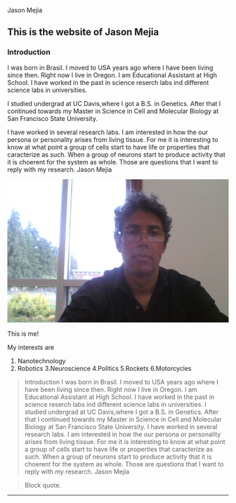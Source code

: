 

Jason Mejia

## This is the website of Jason Mejia

### Introduction 

I was born in Brasil.
I moved to USA years ago where I have been living since then.
Right now I live in Oregon. I am Educational Assistant at High School. 
I have worked in the past in science reserch labs ind different science labs in universities.

I studied undergrad at UC Davis,where I got a B.S. in Genetics.
After that I continued towards my Master in Science in Cell and Molecular Biology at San Francisco State 
University.


I have worked in several research labs.
I am interested in how the our persona or personality arises from living tissue. For me it is interesting 
to know at what point a group of cells start to have life or properties that caracterize as such. When a group of neurons start to produce activity that it is choerent for the system as whole.
Those are questions that I want to reply with my research.
Jason Mejia


![Jason](jason-github-small.jpg)

This is me!


My interests are 

1. Nanotechnology
2. Robotics
3.Neuroscience
4.Politics
5.Rockets
6.Motorcycles

>Introduction
I was born in Brasil. I moved to USA years ago where I have been living since then. Right now I live in Oregon. I am Educational Assistant at High School. I have worked in the past in science reserch labs ind different science labs in universities.
I studied undergrad at UC Davis,where I got a B.S. in Genetics. After that I continued towards my Master in Science in Cell and Molecular Biology at San Francisco State University.
I have worked in several research labs. I am interested in how the our persona or personality arises from living tissue. For me it is interesting to know at what point a group of cells start to have life or properties that caracterize as such. When a group of neurons start to produce activity that it is choerent for the system as whole. Those are questions that I want to reply with my research. Jason Mejia
>

> Block quote.

----

